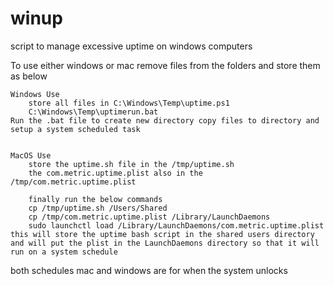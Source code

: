 # winup
script to manage excessive uptime on windows computers


To use either windows or mac remove files from the folders and store them as below 
    
    Windows Use 
        store all files in C:\Windows\Temp\uptime.ps1
        C:\Windows\Temp\uptimerun.bat
    Run the .bat file to create new directory copy files to directory and setup a system scheduled task 


    MacOS Use 
        store the uptime.sh file in the /tmp/uptime.sh
        the com.metric.uptime.plist also in the /tmp/com.metric.uptime.plist

        finally run the below commands 
        cp /tmp/uptime.sh /Users/Shared
        cp /tmp/com.metric.uptime.plist /Library/LaunchDaemons
        sudo launchctl load /Library/LaunchDaemons/com.metric.uptime.plist
    this will store the uptime bash script in the shared users directory and will put the plist in the LaunchDaemons directory so that it will run on a system schedule
both schedules mac and windows are for when the system unlocks 
